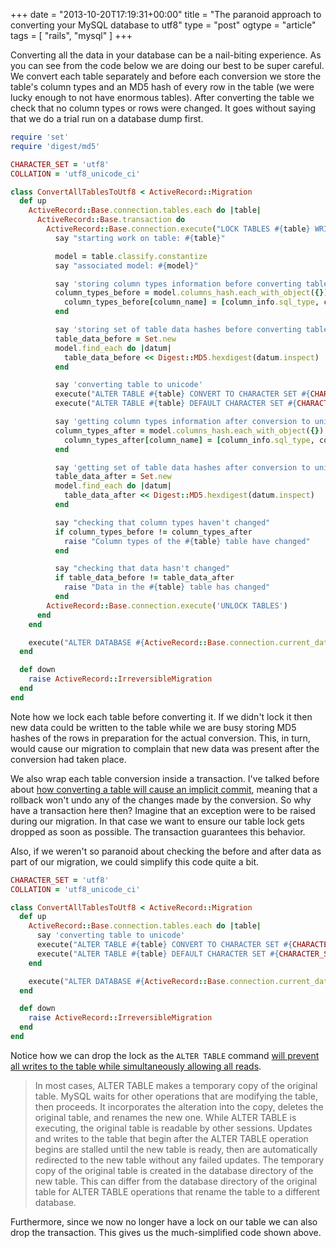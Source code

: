 +++
date = "2013-10-20T17:19:31+00:00"
title = "The paranoid approach to converting your MySQL database to utf8"
type = "post"
ogtype = "article"
tags = [ "rails", "mysql" ]
+++

Converting all the data in your database can be a nail-biting experience. As you can see from the code below we are doing our best to be super careful. We convert each table separately and before each conversion we store the table's column types and an MD5 hash of every row in the table (we were lucky enough to not have enormous tables). After converting the table we check that no column types or rows were changed. It goes without saying that we do a trial run on a database dump first.

```ruby
require 'set'
require 'digest/md5'

CHARACTER_SET = 'utf8'
COLLATION = 'utf8_unicode_ci'

class ConvertAllTablesToUtf8 < ActiveRecord::Migration
  def up
    ActiveRecord::Base.connection.tables.each do |table|
      ActiveRecord::Base.transaction do
        ActiveRecord::Base.connection.execute("LOCK TABLES #{table} WRITE")
          say "starting work on table: #{table}"

          model = table.classify.constantize
          say "associated model: #{model}"

          say 'storing column types information before converting table to unicode'
          column_types_before = model.columns_hash.each_with_object({}) do |(column_name, column_info), column_types_before|
            column_types_before[column_name] = [column_info.sql_type, column_info.type]
          end

          say 'storing set of table data hashes before converting table to unicode'
          table_data_before = Set.new
          model.find_each do |datum|
            table_data_before << Digest::MD5.hexdigest(datum.inspect)
          end

          say 'converting table to unicode'
          execute("ALTER TABLE #{table} CONVERT TO CHARACTER SET #{CHARACTER_SET} COLLATE #{COLLATION}")
          execute("ALTER TABLE #{table} DEFAULT CHARACTER SET #{CHARACTER_SET} COLLATE #{COLLATION}")

          say 'getting column types information after conversion to unicode'
          column_types_after = model.columns_hash.each_with_object({}) do |(column_name, column_info), column_types_after|
            column_types_after[column_name] = [column_info.sql_type, column_info.type]
          end

          say 'getting set of table data hashes after conversion to unicode'
          table_data_after = Set.new
          model.find_each do |datum|
            table_data_after << Digest::MD5.hexdigest(datum.inspect)
          end

          say "checking that column types haven't changed"
          if column_types_before != column_types_after
            raise "Column types of the #{table} table have changed"
          end

          say "checking that data hasn't changed"
          if table_data_before != table_data_after
            raise "Data in the #{table} table has changed"
          end
        ActiveRecord::Base.connection.execute('UNLOCK TABLES')
      end
    end

    execute("ALTER DATABASE #{ActiveRecord::Base.connection.current_database} DEFAULT CHARACTER SET #{CHARACTER_SET} COLLATE #{COLLATION}")
  end

  def down
    raise ActiveRecord::IrreversibleMigration
  end
end
```

Note how we lock each table before converting it. If we didn't lock it then new data could be written to the table while we are busy storing MD5 hashes of the rows in preparation for the actual conversion. This, in turn, would cause our migration to complain that new data was present after the conversion had taken place.

We also wrap each table conversion inside a transaction. I've talked before about [how converting a table will cause an implicit commit](http://vaneyckt.io/posts/rails_migrations_and_the_dangers_of_implicit_commits/), meaning that a rollback won't undo any of the changes made by the conversion. So why have a transaction here then? Imagine that an exception were to be raised during our migration. In that case we want to ensure our table lock gets dropped as soon as possible. The transaction guarantees this behavior.

Also, if we weren't so paranoid about checking the before and after data as part of our migration, we could simplify this code quite a bit.

```ruby
CHARACTER_SET = 'utf8'
COLLATION = 'utf8_unicode_ci'

class ConvertAllTablesToUtf8 < ActiveRecord::Migration
  def up
    ActiveRecord::Base.connection.tables.each do |table|
      say 'converting table to unicode'
      execute("ALTER TABLE #{table} CONVERT TO CHARACTER SET #{CHARACTER_SET} COLLATE #{COLLATION}")
      execute("ALTER TABLE #{table} DEFAULT CHARACTER SET #{CHARACTER_SET} COLLATE #{COLLATION}")
    end

    execute("ALTER DATABASE #{ActiveRecord::Base.connection.current_database} DEFAULT CHARACTER SET #{CHARACTER_SET} COLLATE #{COLLATION}")
  end

  def down
    raise ActiveRecord::IrreversibleMigration
  end
end
```

Notice how we can drop the lock as the `ALTER TABLE` command [will prevent all writes to the table while simultaneously allowing all reads](https://dev.mysql.com/doc/refman/5.1/en/alter-table.html).

> In most cases, ALTER TABLE makes a temporary copy of the original table. MySQL waits for other operations that are modifying the table, then proceeds. It incorporates the alteration into the copy, deletes the original table, and renames the new one. While ALTER TABLE is executing, the original table is readable by other sessions. Updates and writes to the table that begin after the ALTER TABLE operation begins are stalled until the new table is ready, then are automatically redirected to the new table without any failed updates. The temporary copy of the original table is created in the database directory of the new table. This can differ from the database directory of the original table for ALTER TABLE operations that rename the table to a different database.

Furthermore, since we now no longer have a lock on our table we can also drop the transaction. This gives us the much-simplified code shown above.
